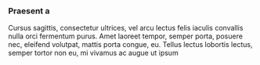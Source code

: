 ### Praesent a

Cursus sagittis, consectetur ultrices, vel arcu lectus felis iaculis convallis nulla orci fermentum purus. Amet laoreet tempor, semper porta, posuere nec, eleifend volutpat, mattis porta congue, eu. Tellus lectus lobortis lectus, semper tortor non eu, mi vivamus ac augue ut ipsum


